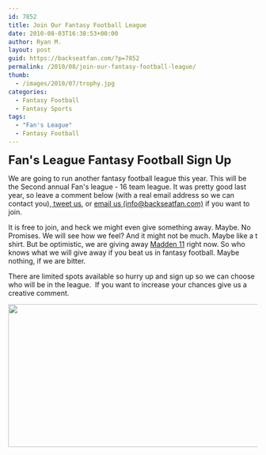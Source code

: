 ```yaml
---
id: 7852
title: Join Our Fantasy Football League
date: 2010-08-03T16:38:53+00:00
author: Ryan M.
layout: post
guid: https://backseatfan.com/?p=7852
permalink: /2010/08/join-our-fantasy-football-league/
thumb:
  - /images/2010/07/trophy.jpg
categories:
  - Fantasy Football
  - Fantasy Sports
tags:
  - "Fan's League"
  - Fantasy Football
---
```


<div class="entry">
  <p>
    <strong><span style="font-size: x-large;">Fan's League Fantasy Football Sign Up</span></strong>
  </p>

  <p>
    We are going to run another fantasy football league this year. This will be the Second annual Fan's league - 16 team league. It was pretty good last year, so leave a comment below (with a real email address so we can contact you),<a href="http://www.twitter.com/backseatfan"> tweet us</a>, or <a href="mailto:info@backseatfan.com">email us (info@backseatfan.com)</a> if you want to join.
  </p>

  <p>
    It is free to join, and heck we might even give something away. Maybe. No Promises. We will see how we feel? And it might not be much. Maybe like a t shirt. But be optimistic, we are giving away <a href="http://www.backseatfan.com/madden11">Madden 11</a> right now. So who knows what we will give away if you beat us in fantasy football. Maybe nothing, if we are bitter.
  </p>

  <p>
    There are limited spots available so hurry up and sign up so we can choose who will be in the league.  If you want to increase your chances give us a creative comment.
  </p>

  <p style="text-align: center;">
    <a href="/images/2010/07/trophy.jpg"><img class="aligncenter size-full wp-image-6984" style="border: 0pt none;" title="trophy" src="/images/2010/07/trophy.jpg" alt="" width="557" height="289" srcset="/images/2010/07/trophy.jpg 557w, /images/2010/07/trophy-300x155.jpg 300w" sizes="(max-width: 557px) 100vw, 557px" /></a>
  </p>
</div>

